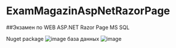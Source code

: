 # ExamMagazinAspNetRazorPage
 ##Экзамен по WEB ASP.NET Razor Page MS SQL
 

 Nuget package 
![image](https://github.com/user-attachments/assets/7214bded-c225-4b13-9af1-2bb971ad01c6)
база данных
![image](https://github.com/user-attachments/assets/d3dab0bf-1570-4c66-8ddf-3cfda2d0abcf)
